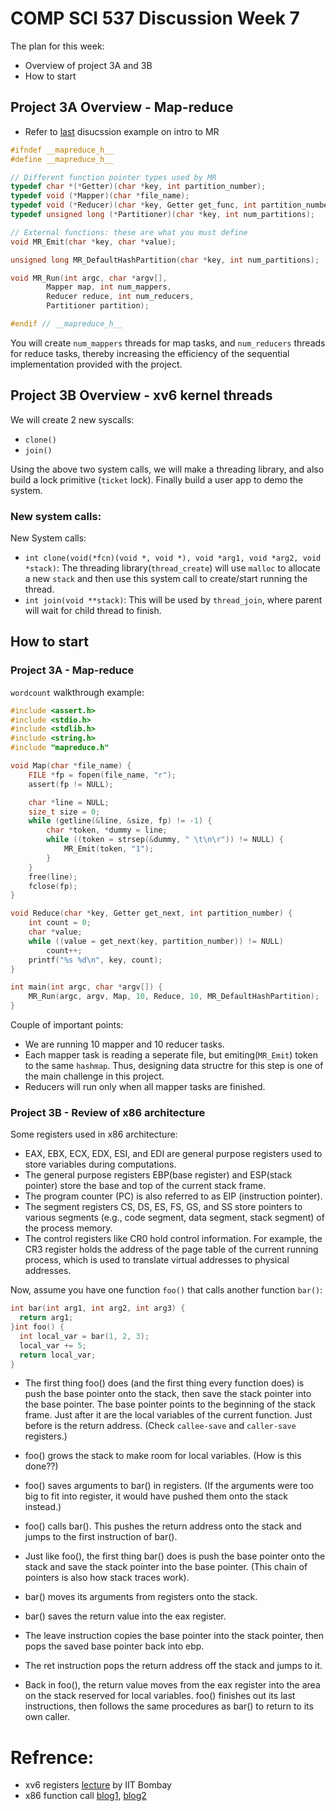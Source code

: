 # COMP SCI 537 Discussion Week 7

The plan for this week:
- Overview of project 3A and 3B
- How to start 

## Project 3A Overview - Map-reduce
- Refer to [last](https://medium.com/edureka/mapreduce-tutorial-3d9535ddbe7c) disucssion example on intro to MR


```c
#ifndef __mapreduce_h__
#define __mapreduce_h__

// Different function pointer types used by MR
typedef char *(*Getter)(char *key, int partition_number);
typedef void (*Mapper)(char *file_name);
typedef void (*Reducer)(char *key, Getter get_func, int partition_number);
typedef unsigned long (*Partitioner)(char *key, int num_partitions);

// External functions: these are what you must define
void MR_Emit(char *key, char *value);

unsigned long MR_DefaultHashPartition(char *key, int num_partitions);

void MR_Run(int argc, char *argv[], 
	    Mapper map, int num_mappers, 
	    Reducer reduce, int num_reducers, 
	    Partitioner partition);

#endif // __mapreduce_h__
```

You will create `num_mappers` threads for map tasks, and `num_reducers` threads for reduce tasks, thereby increasing the efficiency of the sequential implementation provided with the project. 

## Project 3B Overview - xv6 kernel threads 
We will create 2 new syscalls: 
- `clone()`
- `join()`

Using the above two system calls, we will make a threading library, and also build a lock primitive (`ticket` lock). Finally build a user app to demo the system. 
### New system calls:
New System calls:
- `int clone(void(*fcn)(void *, void *), void *arg1, void *arg2, void *stack)`: The threading library(`thread_create`) will use `malloc` to allocate a new `stack` and then use this system call to create/start running the thread. 
- `int join(void **stack)`: This will be used by `thread_join`, where parent will wait for child thread to finish. 

## How to start
### Project 3A - Map-reduce

`wordcount` walkthrough example:
```c
#include <assert.h>
#include <stdio.h>
#include <stdlib.h>
#include <string.h>
#include "mapreduce.h"

void Map(char *file_name) {
    FILE *fp = fopen(file_name, "r");
    assert(fp != NULL);

    char *line = NULL;
    size_t size = 0;
    while (getline(&line, &size, fp) != -1) {
        char *token, *dummy = line;
        while ((token = strsep(&dummy, " \t\n\r")) != NULL) {
            MR_Emit(token, "1");
        }
    }
    free(line);
    fclose(fp);
}

void Reduce(char *key, Getter get_next, int partition_number) {
    int count = 0;
    char *value;
    while ((value = get_next(key, partition_number)) != NULL)
        count++;
    printf("%s %d\n", key, count);
}

int main(int argc, char *argv[]) {
    MR_Run(argc, argv, Map, 10, Reduce, 10, MR_DefaultHashPartition);
}
```
Couple of important points:
- We are running 10 mapper  and 10 reducer tasks. 
- Each mapper task is reading a seperate file, but emiting(`MR_Emit`) token to the same `hashmap`. Thus, designing data structre for this step is one of the main challenge in this project.
- Reducers will run only when all mapper tasks are finished. 

### Project 3B - Review of x86 architecture

Some registers used in x86 architecture: 
- EAX, EBX, ECX, EDX, ESI, and EDI are general purpose registers used to store variables
during computations.
- The general purpose registers EBP(base register) and ESP(stack pointer) store the base and top of the current stack
frame.
- The program counter (PC) is also referred to as EIP (instruction pointer).
- The segment registers CS, DS, ES, FS, GS, and SS store pointers to various segments
(e.g., code segment, data segment, stack segment) of the process memory.
- The control registers like CR0 hold control information. For example, the CR3 register
holds the address of the page table of the current running process, which is used to translate
virtual addresses to physical addresses.

Now, assume you have one function `foo()` that calls another function `bar()`:

```c
int bar(int arg1, int arg2, int arg3) {
  return arg1;
}int foo() {
  int local_var = bar(1, 2, 3);
  local_var += 5;
  return local_var;
}
```

- The first thing foo() does (and the first thing every function does) is push the base pointer onto the stack, then save the stack pointer into the base pointer. The base pointer points to the beginning of the stack frame. Just after it are the local variables of the current function. Just before is the return address. (Check `callee-save` and `caller-save` registers.)

- foo() grows the stack to make room for local variables. (How is this done??)

- foo() saves arguments to bar() in registers. (If the arguments were too big to fit into register, it would have pushed them onto the stack instead.)

- foo() calls bar(). This pushes the return address onto the stack and jumps to the first instruction of bar().

- Just like foo(), the first thing bar() does is push the base pointer onto the stack and save the stack pointer into the base pointer. (This chain of pointers is also how stack traces work).

- bar() moves its arguments from registers onto the stack.

- bar() saves the return value into the eax register.

- The leave instruction copies the base pointer into the stack pointer, then pops the saved base pointer back into ebp.

- The ret instruction pops the return address off the stack and jumps to it.

- Back in foo(), the return value moves from the eax register into the area on the stack reserved for local variables. foo() finishes out its last instructions, then follows the same procedures as bar() to return to its own caller.


# Refrence:
- xv6 registers [lecture](https://www.cse.iitb.ac.in/~mythili/teaching/cs347_autumn2016/notes/03-xv6-process.pdf) by IIT Bombay
- x86 function call [blog1](https://medium.com/@connorstack/a-guide-to-x86-calling-convention-824a3236ed65), [blog2](https://textbook.cs161.org/memory-safety/x86.html)